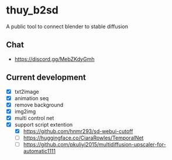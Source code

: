 # thuy_b2sd
A public tool to connect blender to stable diffusion

## Chat
- https://discord.gg/MebZKdyGmh

## Current development
- [x] txt2image
- [x] animation seq
- [x] remove background
- [x] img2img
- [x] multi control net
- [x] support script extention
  - [x] https://github.com/hnmr293/sd-webui-cutoff
  - [ ] https://huggingface.co/CiaraRowles/TemporalNet
  - [ ] https://github.com/pkuliyi2015/multidiffusion-upscaler-for-automatic1111